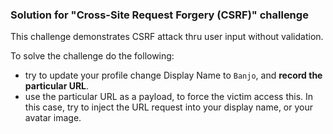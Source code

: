 ### Solution for "Cross-Site Request Forgery (CSRF)" challenge

This challenge demonstrates CSRF attack thru user input without validation.

To solve the challenge do the following:
* try to update your profile change Display Name to `Banjo`, and **record the particular URL**.
* use the particular URL as a payload, to force the victim access this. In this case, try to inject the URL request into your display name, or your avatar image.